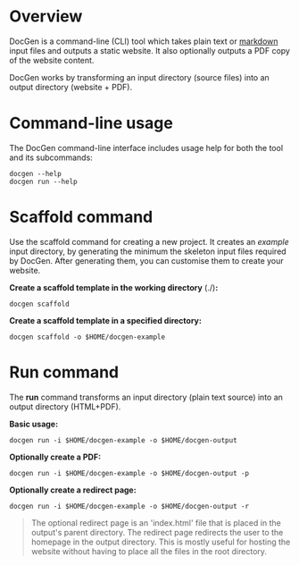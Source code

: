 ﻿# Overview

DocGen is a command-line (CLI) tool which takes plain text or [markdown](https://www.markdownguide.org/) input files and
outputs a static website. It also optionally outputs a PDF copy of the website content.

DocGen works by transforming an input directory (source files) into an output directory (website + PDF).

# Command-line usage

The DocGen command-line interface includes usage help for both the tool and its subcommands:

	docgen --help
	docgen run --help

# Scaffold command

Use the scaffold command for creating a new project. It creates an *example* input directory, by generating the minimum
the skeleton input files required by DocGen. After generating them, you can customise them to create your website.

**Create a scaffold template in the working directory** (./)**:**

	docgen scaffold

**Create a scaffold template in a specified directory:**

	docgen scaffold -o $HOME/docgen-example

# Run command

The **run** command transforms an input directory (plain text source) into an output directory (HTML+PDF).

**Basic usage:**

	docgen run -i $HOME/docgen-example -o $HOME/docgen-output

**Optionally create a PDF:**

	docgen run -i $HOME/docgen-example -o $HOME/docgen-output -p

**Optionally create a redirect page:**

	docgen run -i $HOME/docgen-example -o $HOME/docgen-output -r

> The optional redirect page is an 'index.html' file that is placed in the output's parent directory. The redirect page
redirects the user to the homepage in the output directory. This is mostly useful for hosting the website without having
to place all the files in the root directory.
